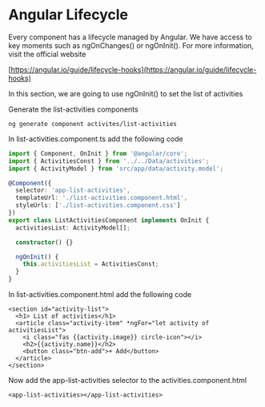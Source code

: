 # Angular Lifecycle

Every component has a lifecycle managed by Angular. We have access to key moments such as ngOnChanges\(\) or ngOnInit\(\). For more information, visit the official website

[https://angular.io/guide/lifecycle-hooks](https://angular.io/guide/lifecycle-hooks)

In this section, we are going to use ngOnInit\(\) to set the list of activities

Generate the list-activities components

```text
ng generate component activites/list-activities
```

In list-activities.component.ts add the following code

```typescript
import { Component, OnInit } from '@angular/core';
import { ActivitiesConst } from '../../Data/activities';
import { ActivityModel } from 'src/app/data/activity.model';

@Component({
  selector: 'app-list-activities',
  templateUrl: './list-activities.component.html',
  styleUrls: ['./list-activities.component.css']
})
export class ListActivitiesComponent implements OnInit {
  activitiesList: ActivityModel[];

  constructor() {}

  ngOnInit() {
    this.activitiesList = ActivitiesConst;
  }
}
```

In list-activities.component.html add the following code

```markup
<section id="activity-list">
  <h1> List of activities</h1>
  <article class="activity-item" *ngFor="let activity of activitiesList">
    <i class="fas {{activity.image}} circle-icon"></i>
    <h2>{{activity.name}}</h2>
    <button class="btn-add">+ Add</button>
  </article>
</section>
```

Now add the app-list-activities selector to the activities.component.html

```text
<app-list-activities></app-list-activities>
```


